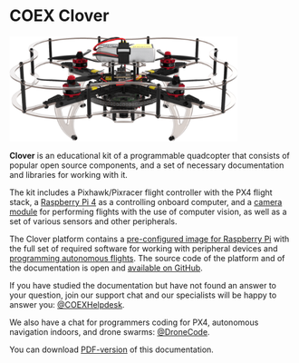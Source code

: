 # COEX Clover

<img class="center zoom" src="../assets/clover42-main.png" width="80%" alt="Клевер 4.2">

**Clover** is an educational kit of a programmable quadcopter that consists of popular open source components, and a set of necessary documentation and libraries for working with it.

The kit includes a Pixhawk/Pixracer flight controller with the PX4 flight stack, a [Raspberry Pi 4](raspberry.md) as a controlling onboard computer, and a [camera module](camera.md) for performing flights with the use of computer vision, as well as a set of various sensors and other peripherals.

The Clover platform contains a [pre-configured image for Raspberry Pi](image.md) with the full set of required software for working with peripheral devices and [programming autonomous flights](simple_offboard.md). The source code of the platform and of the documentation is open and [available on GitHub](https://github.com/CopterExpress/clover).

If you have studied the documentation but have not found an answer to your question, join our support chat and our specialists will be happy to answer you: [@COEXHelpdesk](tg://resolve?domain=COEXHelpdesk).

We also have a chat for programmers coding for PX4, autonomous navigation indoors, and drone swarms: [@DroneCode](tg://resolve?domain=DroneCode).

You can download [PDF-version](https://clover.coex.tech/clover_en.pdf) of this documentation.
